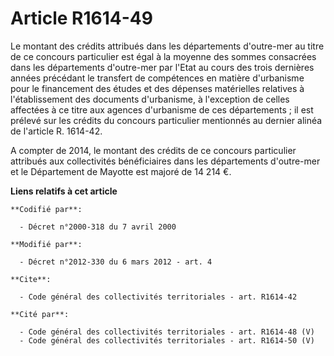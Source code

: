 # Article R1614-49

Le montant des crédits attribués dans les départements d'outre-mer au titre de ce concours particulier est égal à la moyenne
des sommes consacrées dans les départements d'outre-mer par l'Etat au cours des trois dernières années précédant le transfert
de compétences en matière d'urbanisme pour le financement des études et des dépenses matérielles relatives à l'établissement
des documents d'urbanisme, à l'exception de celles affectées à ce titre aux agences d'urbanisme de ces départements ; il est
prélevé sur les crédits du concours particulier mentionnés au dernier alinéa de l'article R. 1614-42. 

A compter de 2014, le montant des crédits de ce concours particulier attribués aux collectivités bénéficiaires dans les
départements d'outre-mer et le Département de Mayotte est majoré de 14 214 €.

**Liens relatifs à cet article**

	**Codifié par**:

	  - Décret n°2000-318 du 7 avril 2000

	**Modifié par**:

	  - Décret n°2012-330 du 6 mars 2012 - art. 4

	**Cite**:

	  - Code général des collectivités territoriales - art. R1614-42

	**Cité par**:

	  - Code général des collectivités territoriales - art. R1614-48 (V)
	  - Code général des collectivités territoriales - art. R1614-50 (V)
